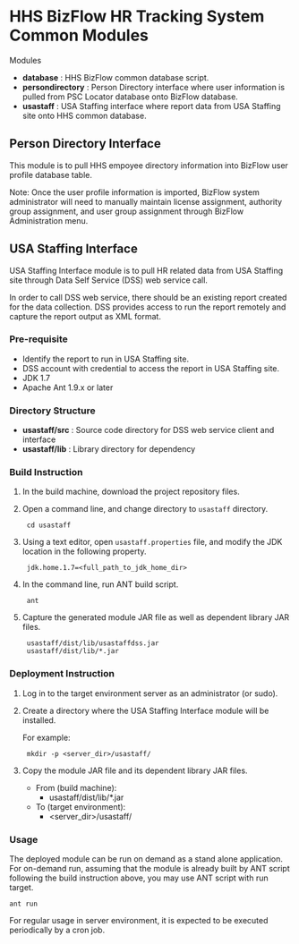 # HHS BizFlow HR Tracking System Common Modules

Modules

- **database** : HHS BizFlow common database script.
- **persondirectory** : Person Directory interface where user information is pulled from PSC Locator database onto BizFlow database.
- **usastaff** : USA Staffing interface where report data from USA Staffing site onto HHS common database. 

## Person Directory Interface
This module is to pull HHS empoyee directory information into BizFlow user profile database table.  

Note: Once the user profile information is imported, BizFlow system administrator will need to manually maintain license assignment, authority group assignment, and user group assignment through BizFlow Administration menu.



## USA Staffing Interface
USA Staffing Interface module is to pull HR related data from USA Staffing site through Data Self Service (DSS) web service call.

In order to call DSS web service, there should be an existing report created for the data collection.  DSS provides access to run the report remotely and capture the report output as XML format.


### Pre-requisite
* Identify the report to run in USA Staffing site.
* DSS account with credential to access the report in USA Staffing site.
* JDK 1.7
* Apache Ant 1.9.x or later


### Directory Structure

* **usastaff/src** : Source code directory for DSS web service client and interface
* **usastaff/lib** : Library directory for dependency


### Build Instruction

1. In the build machine, download the project repository files.

1. Open a command line, and change directory to `usastaff` directory.

		cd usastaff

1. Using a text editor, open `usastaff.properties` file, and modify the JDK location in the following property.

		jdk.home.1.7=<full_path_to_jdk_home_dir>

1. In the command line, run ANT build script.

		ant

1. Capture the generated module JAR file as well as dependent library JAR files.

		usastaff/dist/lib/usastaffdss.jar
		usastaff/dist/lib/*.jar


### Deployment Instruction

1. Log in to the target environment server as an administrator (or sudo).

1. Create a directory where the USA Staffing Interface module will be installed.

	For example:

		mkdir -p <server_dir>/usastaff/

1. Copy the module JAR file and its dependent library JAR files.

	* From (build machine):
		* usastaff/dist/lib/*.jar
	* To (target environment):
		* <server_dir>/usastaff/


### Usage
The deployed module can be run on demand as a stand alone application.  For on-demand run, assuming that the module is already built by ANT script following the build instruction above, you may use ANT script with run target.

	ant run

For regular usage in server environment, it is expected to be executed periodically by a cron job.
